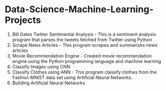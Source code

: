 # Data-Science-Machine-Learning-Projects
1. Bill Gates Twitter Sentimental Analysis - This is a sentiment analysis program that parses the tweets fetched from Twitter using Python
2. Scrape News Articles - This program scrapes and summarizes news articles
3. Movie Recommendation Engine - Created movie recommendation engine using the Python programming language and machine learning
4. Classify Images using CNN 
5. Classify Clothes using ANN - This program classify clothes from the Fashion MNIST data set using Artificial Neural Networks.
6. Building Artificial Neural Networks

